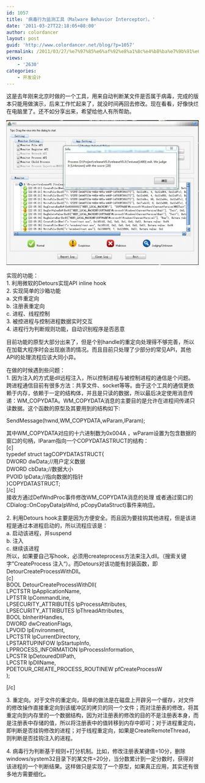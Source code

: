 ```yaml
---
id: 1057
title: '病毒行为监测工具（Malware Behavior Interceptor）。'
date: '2011-03-27T22:18:05+08:00'
author: colordancer
layout: post
guid: 'http://www.colordancer.net/blog/?p=1057'
permalink: /2011/03/27/%e7%97%85%e6%af%92%e8%a1%8c%e4%b8%ba%e7%9b%91%e6%b5%8b%e5%b7%a5%e5%85%b7%ef%bc%88malware-behavior-interceptor%ef%bc%89%e3%80%82/
views:
    - '2630'
categories:
    - 开发设计
---
```


这是去年刚来北京时做的一个工具，用来自动判断某文件是否属于病毒，完成的版本只能用做演示，后来工作忙起来了，就没时间再回去修改。现在看看，好像快烂在电脑里了。还不如分享出来，希望给他人有所帮助。

[![](/images/wp-content/uploads/2011/03/捕获-600x451.jpg "捕获")](/images/wp-content/uploads/2011/03/捕获-600x451.jpg)

实现的功能：  
1\. 利用微软的Detours实现API inline hook  
2\. 实现简单的沙箱功能  
a. 文件重定向  
b. 注册表重定向  
c. 进程、线程控制  
3\. 被控进程与控制进程数据实时交互  
4\. 进程行为判断规则功能，自动识别程序是否恶意  
  
目前功能的原型大部分出来了，但是个别handle的重定向处理得不够完善，所以在加载大程序时会出现崩溃的情况。而且目前只处理了少部分的常见API，其他API的处理流程应该大同小异。

在做的时候遇到些问题：  
1\. 因为注入的方式是dll远程注入，所以控制进程与被控制进程的通信是个问题。跨进程通信目前有很多方法：共享文件、socket等等。由于这个工具的通信更依赖于内存，依赖于一定的结构体，并且是只读的数据，所以最后决定使用消息传递：WM\_COPYDATA。WM\_COPYDATA消息的主要目的是允许在进程间传递只读数据。这个函数的原型及其要用到的结构如下:

SendMessage(hwnd,WM\_COPYDATA,wParam,lParam);

其中WM\_COPYDATA对应的十六进制数为0x004A ，wParam设置为包含数据的窗口的句柄，lParam指向一个COPYDATASTRUCT的结构：  
\[c\]  
typedef struct tagCOPYDATASTRUCT{  
DWORD dwData;//用户定义数据  
DWORD cbData;//数据大小  
PVOID lpData;//指向数据的指针  
}COPYDATASTRUCT;  
\[/c\]  
接收方通过DefWndProc事件修改WM\_COPYDATA消息的处理 或者通过窗口的CDialog::OnCopyData(pWnd, pCopyDataStruct)事件来响应。

2\. 利用Detours hook主要是因为方便安全。而且因为要挂钩其他进程，但是该进程是通过本进程启动的，所以流程应该是：  
a. 启动该进程，并suspend  
b. 注入  
c. 继续该进程  
所以，如果要自己写hook，必须用createprocess方法来注入dll。（搜索关键字”CreateProcess 注入“）。而Detours对该功能有封装函数，即DetourCreateProcessWithDll。  
\[c\]  
BOOL DetourCreateProcessWithDll(  
LPCTSTR lpApplicationName,  
LPTSTR lpCommandLine,  
LPSECURITY\_ATTRIBUTES lpProcessAttributes,  
LPSECURITY\_ATTRIBUTES lpThreadAttributes,  
BOOL bInheritHandles,  
DWORD dwCreationFlags,  
LPVOID lpEnvironment,  
LPCTSTR lpCurrentDirectory,  
LPSTARTUPINFOW lpStartupInfo,  
LPPROCESS\_INFORMATION lpProcessInformation,  
LPCSTR lpDetouredDllPath,  
LPCSTR lpDllName,  
PDETOUR\_CREATE\_PROCESS\_ROUTINEW pfCreateProcessW  
);

\[/c\]

3\. 重定向。对于文件的重定向，简单的做法是在磁盘上开辟另一个缓存，对文件的修改操作直接重定向到该缓冲区的拷贝的同一个文件；而对注册表的修改，将其重定向到内存里的一个数据结构，因为对注册表的修改的目的不是注册表本身，而是注册表中存储的值，所以将注册表中的值转移到内存中即可；对于进程重定向，即判断是否挂钩修改的进程；对于线程重定向，如果是CreateRemoteThread，则判断是否挂钩注入的进程。

4\. 病毒行为判断基于规则+打分机制。比如，修改注册表某键值=10分，删除windows/system32目录下的某文件=20分，当分数累计到一定分数时，获得对该进程的一个判断结果。这样做只是实现了一个原型，如果真正应用，其实还有很多地方需要细化。